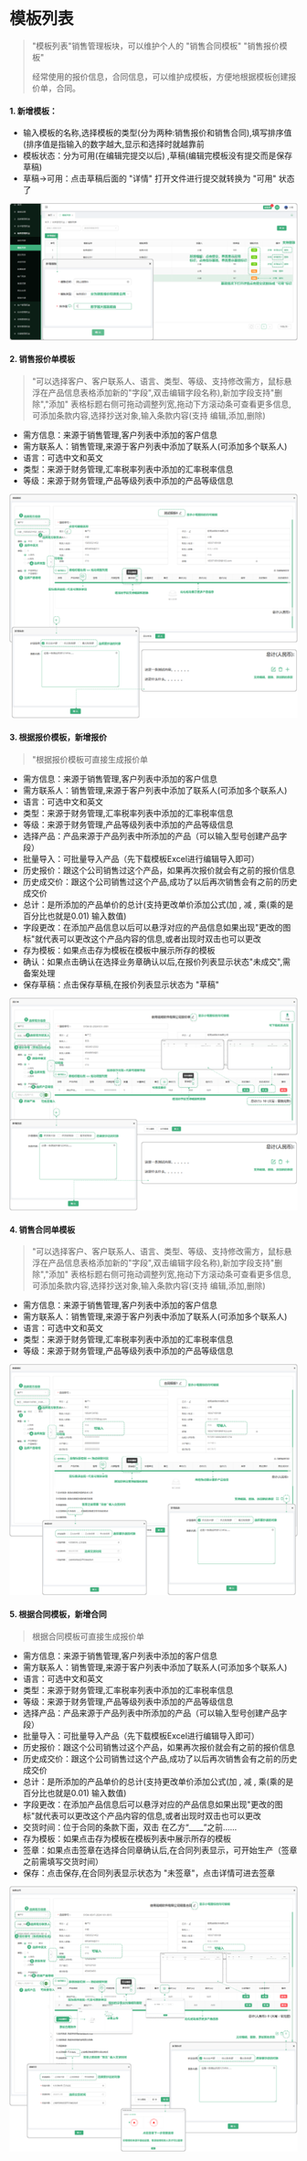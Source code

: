 # 模板列表

> "模板列表"销售管理板块，可以维护个人的 "销售合同模板" "销售报价模板"
> 
> 经常使用的报价信息，合同信息，可以维护成模板，方便地根据模板创建报价单，合同。

#### 1. 新增模板：
* 输入模板的名称,选择模板的类型(分为两种:销售报价和销售合同),填写排序值(排序值是指输入的数字越大,显示和选择时就越靠前
* 模板状态：分为可用(在编辑完提交以后) ,草稿(编辑完模板没有提交而是保存草稿)
* 草稿->可用：点击草稿后面的 "详情" 打开文件进行提交就转换为 "可用" 状态了

![如图所示](../file/mblb1.png)

#### 2. 销售报价单模板

> "可以选择客户、客户联系人、语言、类型、等级、支持修改需方，鼠标悬浮在产品信息表格添加新的"字段",双击编辑字段名称),新加字段支持"删除","添加" 表格标题右侧可拖动调整列宽,拖动下方滚动条可查看更多信息,可添加条款内容,选择抄送对象,输入条款内容(支持 编辑,添加,删除)

* 需方信息：来源于销售管理,客户列表中添加的客户信息
* 需方联系人：销售管理,来源于客户列表中添加了联系人(可添加多个联系人)
* 语言：可选中文和英文
* 类型：来源于财务管理,汇率税率列表中添加的汇率税率信息
* 等级：来源于财务管理,产品等级列表中添加的产品等级信息

![如图所示](../file/mblb2.png)

#### 3. 根据报价模板，新增报价

> "根据报价模板可直接生成报价单

* 需方信息：来源于销售管理,客户列表中添加的客户信息
* 需方联系人：销售管理,来源于客户列表中添加了联系人(可添加多个联系人)
* 语言：可选中文和英文
* 类型：来源于财务管理,汇率税率列表中添加的汇率税率信息
* 等级：来源于财务管理,产品等级列表中添加的产品等级信息
* 选择产品：产品来源于产品列表中所添加的产品（可以输入型号创建产品字段）
* 批量导入：可批量导入产品（先下载模板Excel进行编辑导入即可）
* 历史报价：跟这个公司销售过这个产品，如果再次报价就会有之前的报价信息
* 历史成交价：跟这个公司销售过这个产品,成功了以后再次销售会有之前的历史成交价
* 总计：是所添加的产品单价的总计(支持更改单价添加公式(加 , 减 , 乘(乘的是百分比也就是0.01) 输入数值)
* 字段更改：在添加产品信息以后可以悬浮对应的产品信息如果出现"更改的图标"就代表可以更改这个产品内容的信息,或者出现时双击也可以更改
* 存为模板：如果点击存为模板在模板中展示所存的模板
* 确认：如果点击确认在选择业务章确认以后,在报价列表显示状态"未成交",需备案处理
* 保存草稿：点击保存草稿,在报价列表显示状态为 "草稿"

![如图所示](../file/mblb3.png)

#### 4. 销售合同单模板

> "可以选择客户、客户联系人、语言、类型、等级、支持修改需方，鼠标悬浮在产品信息表格添加新的"字段",双击编辑字段名称),新加字段支持"删除","添加" 表格标题右侧可拖动调整列宽,拖动下方滚动条可查看更多信息,可添加条款内容,选择抄送对象,输入条款内容(支持 编辑,添加,删除)

* 需方信息：来源于销售管理,客户列表中添加的客户信息
* 需方联系人：销售管理,来源于客户列表中添加了联系人(可添加多个联系人)
* 语言：可选中文和英文
* 类型：来源于财务管理,汇率税率列表中添加的汇率税率信息
* 等级：来源于财务管理,产品等级列表中添加的产品等级信息

![如图所示](../file/mblb4.png)

#### 5.  根据合同模板，新增合同

> 根据合同模板可直接生成报价单

* 需方信息：来源于销售管理,客户列表中添加的客户信息
* 需方联系人：销售管理,来源于客户列表中添加了联系人(可添加多个联系人)
* 语言：可选中文和英文
* 类型：来源于财务管理,汇率税率列表中添加的汇率税率信息
* 等级：来源于财务管理,产品等级列表中添加的产品等级信息
* 选择产品：产品来源于产品列表中所添加的产品（可以输入型号创建产品字段）
* 批量导入：可批量导入产品（先下载模板Excel进行编辑导入即可）
* 历史报价：跟这个公司销售过这个产品，如果再次报价就会有之前的报价信息
* 历史成交价：跟这个公司销售过这个产品,成功了以后再次销售会有之前的历史成交价
* 总计：是所添加的产品单价的总计(支持更改单价添加公式(加 , 减 , 乘(乘的是百分比也就是0.01) 输入数值)
* 字段更改：在添加产品信息后可以悬浮对应的产品信息如果出现"更改的图标"就代表可以更改这个产品内容的信息,或者出现时双击也可以更改
* 交货时间：位于合同的条款下面，双击 在乙方“____”之前......
* 存为模板：如果点击存为模板在模板列表中展示所存的模板
* 签章：如果点击签章在选择合同章确认后,在合同列表显示，可开始生产（签章之前需填写交货时间）
* 保存：点击保存,在合同列表显示状态为 "未签章"，点击详情可进去签章

![如图所示](../file/mblb5.png)